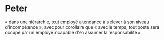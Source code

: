 # Peter

« dans une hiérarchie, tout employé a tendance à s'élever à son niveau d'incompétence », avec pour corollaire que « avec le temps, tout poste sera occupé par un employé incapable d'en assumer la responsabilité »